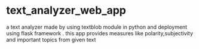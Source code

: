 # text_analyzer_web_app
a text analyzer made by using textblob module in python and deployment using flask framework . this app provides measures like polarity,subjectivity and important topics from given text 

